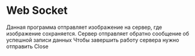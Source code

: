 # Web Socket

Данная программа отправляет изображение на сервер, где изображение сохраняется. Сервер отправляет обратно сообщение об успешной записи данных
Чтобы завершить работу сервера нужно отправить Close
